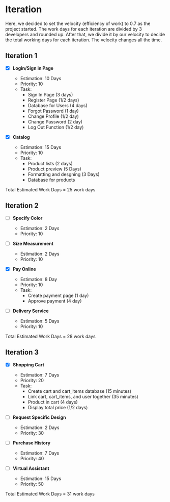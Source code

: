 # Iteration
Here, we decided to set the velocity (efficiency of work) to 0.7 as the project started. 
The work days for each iteration are divided by 3 developers and rounded up. 
After that, we divide it by our velocity to decide the total working days for each iteration. The velocity changes all the time.
</br>

## Iteration 1
- [x] **Login/Sign in Page**
  - Estimation: 10 Days
  - Priority: 10
  - Task:
      - Sign In Page (3 days)
      - Register Page (1/2 days)
      - Database for Users (4 days)
      - Forgot Password (1 day)
      - Change Profile (1/2 day)
      - Change Password (2 day)
      - Log Out Function (1/2 day)

- [x] **Catalog**
  - Estimation: 15 Days
  - Priority: 10
  - Task:
      - Product lists (2 days)
      - Product preview (5 Days)
      - Formatting and desgning (3 Days)
      - Database for products

Total Estimated Work Days = 25 work days </br>

## Iteration 2
- [ ] **Specify Color**
  - Estimation: 2 Days
  - Priority: 10

- [ ] **Size Measurement**
  - Estimation: 2 Days
  - Priority: 10

- [x] **Pay Online**
  - Estimation: 8 Day
  - Priority: 10
  - Task:
      - Create payment page (1 day)
      - Approve payment (4 day)

- [ ] **Delivery Service**
  - Estimation: 5 Days
  - Priority: 10

Total Estimated Work Days = 28 work days </br>

## Iteration 3
- [x] **Shopping Cart** 
  - Estimation: 7 Days
  - Priority: 20
  - Task:
      - Create cart and cart_items database (15 minutes)
      - Link cart, cart_items, and user together (35 minutes)
      - Product in cart (4 days)
      - Display total price (1/2 days)

- [ ] **Request Specific Design**
  - Estimation: 2 Days
  - Priority: 30

- [ ] **Purchase History**
  - Estimation: 7 Days
  - Priority: 40

- [ ] **Virtual Assistant**
  - Estimation: 15 Days
  - Priority: 50

Total Estimated Work Days = 31 work days </br>
